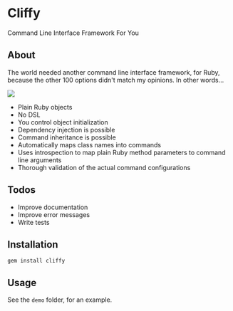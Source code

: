 # Cliffy

Command Line Interface Framework For You

## About

The world needed another command line interface framework, for Ruby, because the other 100 options didn't match my opinions.
In other words...

![](https://imgs.xkcd.com/comics/standards.png)

- Plain Ruby objects
- No DSL
- You control object initialization
- Dependency injection is possible
- Command inheritance is possible
- Automatically maps class names into commands
- Uses introspection to map plain Ruby method parameters to command line arguments
- Thorough validation of the actual command configurations

## Todos

- Improve documentation
- Improve error messages
- Write tests

## Installation

```
gem install cliffy
```

## Usage

See the `demo` folder, for an example.
